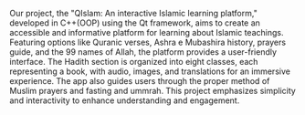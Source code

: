 Our project, the "QIslam: An interactive Islamic learning platform," developed in C++(OOP) using the Qt framework,
aims to create an accessible and informative platform for learning about Islamic teachings. 
Featuring options like Quranic verses, Ashra e Mubashira history, prayers guide, and the 99 names of Allah,
the platform provides a user-friendly interface. The Hadith section is organized into eight classes,
each representing a book, with audio, images, and translations for an immersive experience.
The app also guides users through the proper method of Muslim prayers and fasting and ummrah.
This project emphasizes simplicity and interactivity to enhance understanding and engagement.
